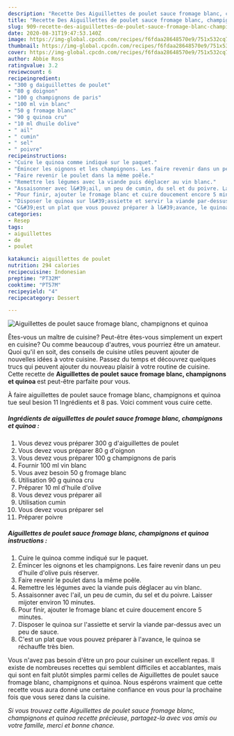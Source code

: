 ```yaml
---
description: "Recette Des Aiguillettes de poulet sauce fromage blanc, champignons et quinoa"
title: "Recette Des Aiguillettes de poulet sauce fromage blanc, champignons et quinoa"
slug: 909-recette-des-aiguillettes-de-poulet-sauce-fromage-blanc-champignons-et-quinoa
date: 2020-08-31T19:47:53.140Z
image: https://img-global.cpcdn.com/recipes/f6fdaa28648570e9/751x532cq70/aiguillettes-de-poulet-sauce-fromage-blanc-champignons-et-quinoa-photo-principale-de-la-recette.jpg
thumbnail: https://img-global.cpcdn.com/recipes/f6fdaa28648570e9/751x532cq70/aiguillettes-de-poulet-sauce-fromage-blanc-champignons-et-quinoa-photo-principale-de-la-recette.jpg
cover: https://img-global.cpcdn.com/recipes/f6fdaa28648570e9/751x532cq70/aiguillettes-de-poulet-sauce-fromage-blanc-champignons-et-quinoa-photo-principale-de-la-recette.jpg
author: Abbie Ross
ratingvalue: 3.2
reviewcount: 6
recipeingredient:
- "300 g daiguillettes de poulet"
- "80 g doignon"
- "100 g champignons de paris"
- "100 ml vin blanc"
- "50 g fromage blanc"
- "90 g quinoa cru"
- "10 ml dhuile dolive"
- " ail"
- " cumin"
- " sel"
- " poivre"
recipeinstructions:
- "Cuire le quinoa comme indiqué sur le paquet."
- "Émincer les oignons et les champignons. Les faire revenir dans un peu d&#39;huile d&#39;olive puis réserver."
- "Faire revenir le poulet dans la même poêle."
- "Remettre les légumes avec la viande puis déglacer au vin blanc."
- "Assaisonner avec l&#39;ail, un peu de cumin, du sel et du poivre. Laisser mijoter environ 10 minutes."
- "Pour finir, ajouter le fromage blanc et cuire doucement encore 5 minutes."
- "Disposer le quinoa sur l&#39;assiette et servir la viande par-dessus avec un peu de sauce."
- "C&#39;est un plat que vous pouvez préparer à l&#39;avance, le quinoa se réchauffe très bien."
categories:
- Resep
tags:
- aiguillettes
- de
- poulet

katakunci: aiguillettes de poulet 
nutrition: 294 calories
recipecuisine: Indonesian
preptime: "PT32M"
cooktime: "PT57M"
recipeyield: "4"
recipecategory: Dessert

---
```



![Aiguillettes de poulet sauce fromage blanc, champignons et quinoa](https://img-global.cpcdn.com/recipes/f6fdaa28648570e9/751x532cq70/aiguillettes-de-poulet-sauce-fromage-blanc-champignons-et-quinoa-photo-principale-de-la-recette.jpg)

Êtes-vous un maître de cuisine? Peut-être êtes-vous simplement un expert en cuisine? Ou comme beaucoup d'autres, vous pourriez être un amateur. Quoi qu'il en soit, des conseils de cuisine utiles peuvent ajouter de nouvelles idées à votre cuisine. Passez du temps et découvrez quelques trucs qui peuvent ajouter du nouveau plaisir à votre routine de cuisine. Cette recette de <strong> Aiguillettes de poulet sauce fromage blanc, champignons et quinoa </strong> est peut-être parfaite pour vous.

<!--inarticleads1-->

À faire aiguillettes de poulet sauce fromage blanc, champignons et quinoa tue seul besion 11 Ingrédients et 8 pas. Voici comment vous cuire cette.

##### Ingrédients de aiguillettes de poulet sauce fromage blanc, champignons et quinoa :

1. Vous devez vous préparer 300 g d&#39;aiguillettes de poulet
1. Vous devez vous préparer 80 g d&#39;oignon
1. Vous devez vous préparer 100 g champignons de paris
1. Fournir 100 ml vin blanc
1. Vous avez besoin 50 g fromage blanc
1. Utilisation 90 g quinoa cru
1. Préparer 10 ml d&#39;huile d&#39;olive
1. Vous devez vous préparer  ail
1. Utilisation  cumin
1. Vous devez vous préparer  sel
1. Préparer  poivre




<!--inarticleads2-->

##### Aiguillettes de poulet sauce fromage blanc, champignons et quinoa instructions :

1. Cuire le quinoa comme indiqué sur le paquet.
1. Émincer les oignons et les champignons. Les faire revenir dans un peu d&#39;huile d&#39;olive puis réserver.
1. Faire revenir le poulet dans la même poêle.
1. Remettre les légumes avec la viande puis déglacer au vin blanc.
1. Assaisonner avec l&#39;ail, un peu de cumin, du sel et du poivre. Laisser mijoter environ 10 minutes.
1. Pour finir, ajouter le fromage blanc et cuire doucement encore 5 minutes.
1. Disposer le quinoa sur l&#39;assiette et servir la viande par-dessus avec un peu de sauce.
1. C&#39;est un plat que vous pouvez préparer à l&#39;avance, le quinoa se réchauffe très bien.




<!--inarticleads1-->

<p>
Vous n'avez pas besoin d'être un pro pour cuisiner un excellent repas. Il existe de nombreuses recettes qui semblent difficiles et accablantes, mais qui sont en fait plutôt simples parmi celles de Aiguillettes de poulet sauce fromage blanc, champignons et quinoa. Nous espérons vraiment que cette recette vous aura donné une certaine confiance en vous pour la prochaine fois que vous serez dans la cuisine.
</p>

<p>
<i>Si vous trouvez cette Aiguillettes de poulet sauce fromage blanc, champignons et quinoa recette précieuse, partagez-la avec vos amis ou votre famille, merci et bonne chance.</i>
</p>
